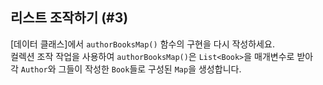 ## 리스트 조작하기 (#3)

[데이터 클래스]에서 `authorBooksMap()` 함수의 구현을 다시 작성하세요.  
컬렉션 조작 작업을 사용하여 `authorBooksMap()`은 `List<Book>`을 매개변수로 받아  
각 `Author`와 그들이 작성한 `Book`들로 구성된 `Map`을 생성합니다.